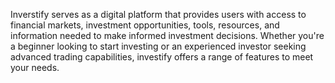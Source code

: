 Inverstify serves as a digital platform that provides users with access to financial markets, investment opportunities, tools, resources, and information needed to make informed investment decisions. Whether you're a beginner looking to start investing or an experienced investor seeking advanced trading capabilities, investify offers a range of features to meet your needs.
